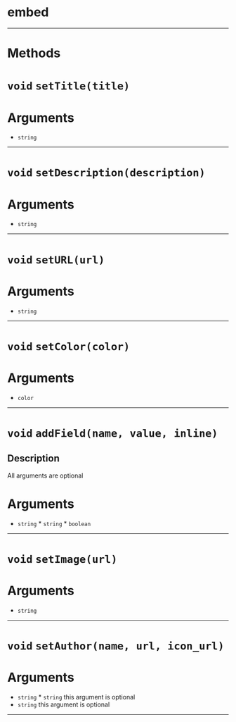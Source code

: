 # embed


---
# Methods
# `void` `setTitle(title)`
# Arguments
* `string` 
---
# `void` `setDescription(description)`
# Arguments
* `string` 
---
# `void` `setURL(url)`
# Arguments
* `string` 
---
# `void` `setColor(color)`
# Arguments
* `color` 
---
# `void` `addField(name, value, inline)`
Description
---
All arguments are optional  

# Arguments
* `string` * `string` * `boolean` 
---
# `void` `setImage(url)`
# Arguments
* `string` 
---
# `void` `setAuthor(name, url, icon_url)`
# Arguments
* `string` * `string` this argument is optional  
* `string` this argument is optional  

---
